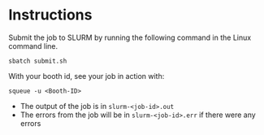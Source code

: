 # Instructions

Submit the job to SLURM by running the following command in the Linux command line.

```
sbatch submit.sh
```

With your booth id, see your job in action with:

```
squeue -u <Booth-ID>
```

- The output of the job is in `slurm-<job-id>.out`
- The errors from the job will be in `slurm-<job-id>.err` if there were any errors
